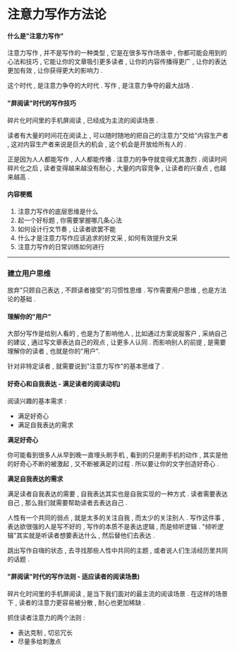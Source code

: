 # 注意力写作方法论

#### 什么是"注意力写作"

注意力写作 , 并不是写作的一种类型 , 它是在很多写作场景中 , 你都可能会用到的心法和技巧 , 它能让你的文章吸引更多读者 , 让你的内容传播得更广 , 让你的表达更加有效 , 让你获得更大的影响力 .

这个时代 , 是注意力争夺的大时代 . 写作 , 是注意力争夺的最大战场 .

#### "屏阅读"时代的写作技巧

碎片化时间里的手机屏阅读 , 已经成为主流的阅读场景 .

读者有大量的时间花在阅读上 , 可以随时随地的把自己的注意力"交给"内容生产者 , 这对内容生产者来说是巨大的机会 , 这个机会是开放给所有人的 .

正是因为人人都能写作 , 人人都能传播 . 注意力的争夺就变得尤其激烈 . 阅读时间碎片化之后 , 读者变得越来越没有耐心 , 大量的内容竞争 , 让读者的兴奋点 , 也越来越高 .

#### 内容梗概

1. 注意力写作的底层思维是什么
2. 起一个好标题 , 你需要掌握哪几条心法
3. 如何设计行文节奏 , 让读者欲罢不能
4. 什么才是注意力写作应该追求的好文采 , 如何有效提升文采
5. 注意力写作的日常训练如何进行

---

### 建立用户思维

放弃"只顾自己表达 , 不顾读者接受"的习惯性思维 . 写作需要用户思维 , 也是方法论的基础 .

#### 理解你的"用户"

大部分写作是给别人看的 , 也是为了影响他人 , 比如通过方案说服客户 , 采纳自己的建议 , 通过写文章表达自己的观点 , 让更多人认同 . 而影响别人的前提 , 是需要理解你的读者 , 也就是你的"用户".

针对非特定读者 , 就需要说到"注意力写作"的基本思维了 .

#### 好奇心和自我表达 - 满足读者的阅读动机\)

阅读兴趣的基本需求 :

* 满足好奇心
* 满足自我表达的需求

**满足好奇心**

你可能看到很多人从早到晚一直埋头刷手机 , 看到的只是刷手机的动作 , 其实是他的好奇心不断的被激起 , 又不断被满足的过程 . 所以要让你的文字创造好奇心 .

**满足自我表达的需求**

满足读者自我表达的需要 , 自我表达其实也是自我实现的一种方式 . 读者需要表达自己 , 那么我们就需要帮助读者去表达自己 .

人性有一个共同的弱点 , 就是太多的关注自我 , 而太少的关注别人 . 写作这件事 , 表达欲很强的人是写不好的 , 写作的本质不是表达逻辑 , 而是倾听逻辑 . "倾听逻辑"其实就是听读者想要表达什么 , 然后替他们去表达 .

跳出写作自嗨的状态 , 去寻找那些人性中共同的主题 , 或者说人们生活经历里共同的话题 .

#### "屏阅读"时代的写作法则 - 适应读者的阅读场景\)

碎片化时间里的手机屏阅读 , 是当下我们面对的最主流的阅读场景 . 在这样的场景下 , 读者的注意力更容易被分散 , 耐心也更加稀缺 . 

抓住读者注意力的两个法则 : 

* 表达克制 , 切忌冗长
* 尽量多给刺激点



